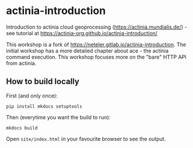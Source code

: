 # actinia-introduction

Introduction to actinia cloud geoprocessing (https://actinia.mundialis.de/) - see tutorial at https://actinia-org.github.io/actinia-introduction/

This workshop is a fork of https://neteler.gitlab.io/actinia-introduction. The initial workshop has a more detailed chapter about ace - the actinia command execution. This workshop focuses more on the "bare" HTTP API from actinia.

## How to build locally

First (and only once):

```
pip install mkdocs setuptools
```

Then (everytime you want the build to run):

```
mkdocs build
```

Open `site/index.html` in your favourite browser to see the output.
